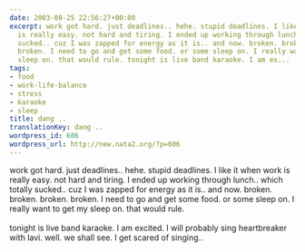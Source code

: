 ```yaml
---
date: 2003-08-25 22:56:27+00:00
excerpt: work got hard. just deadlines.. hehe. stupid deadlines. I like it when work
  is really easy. not hard and tiring. I ended up working through lunch.. which totally
  sucked.. cuz I was zapped for energy as it is.. and now. broken. broken. broken.
  broken. I need to go and get some food. or some sleep on. I really want to get my
  sleep on. that would rule. tonight is live band karaoke. I am ex...
tags:
- food
- work-life-balance
- stress
- karaoke
- sleep
title: dang ..
translationKey: dang ..
wordpress_id: 606
wordpress_url: http://new.nata2.org/?p=606
---
```


work got hard. just deadlines.. hehe. stupid deadlines. I like it when work is really easy. not hard and tiring. I ended up working through lunch.. which totally sucked.. cuz I was zapped for energy as it is.. and now. broken. broken. broken. broken. I need to go and get some food. or some sleep on. I really want to get my sleep on. that would rule. <br/><br/>tonight is live band karaoke. I am excited. I will probably sing heartbreaker with lavi. well. we shall see. I get scared of singing..